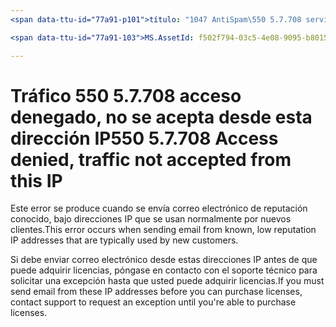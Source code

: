 ```yaml
---
<span data-ttu-id="77a91-p101">título: "1047 AntiSpam\550 5.7.708 servicio no disponible. Acceso denegado, el tráfico desde esta dirección IP, no aceptan"ms.author: chrisda autor: Administrador de chrisda: serdars ms.date: 28/9/2018 ms.audience: ITPro ms.topic: artículo ROBOTS: NOINDEX, NOFOLLOW localization_priority: prioridad</span><span class="sxs-lookup"><span data-stu-id="77a91-p101">title: "1047 AntiSpam\550 5.7.708 Service unavailable. Access denied, traffic not accepted from this IP" ms.author: chrisda author: chrisda manager: serdars ms.date: 9/28/2018 ms.audience: ITPro ms.topic: article ROBOTS: NOINDEX, NOFOLLOW localization_priority: Priority</span></span>

<span data-ttu-id="77a91-103">MS.AssetId: f502f794-03c5-4e08-9095-b801528f67c4</span><span class="sxs-lookup"><span data-stu-id="77a91-103">ms.assetid: f502f794-03c5-4e08-9095-b801528f67c4</span></span>

---
```




# <a name="550-57708-access-denied-traffic-not-accepted-from-this-ip"></a><span data-ttu-id="77a91-104">Tráfico 550 5.7.708 acceso denegado, no se acepta desde esta dirección IP</span><span class="sxs-lookup"><span data-stu-id="77a91-104">550 5.7.708 Access denied, traffic not accepted from this IP</span></span>

<span data-ttu-id="77a91-105">Este error se produce cuando se envía correo electrónico de reputación conocido, bajo direcciones IP que se usan normalmente por nuevos clientes.</span><span class="sxs-lookup"><span data-stu-id="77a91-105">This error occurs when sending email from known, low reputation IP addresses that are typically used by new customers.</span></span>
  
<span data-ttu-id="77a91-106">Si debe enviar correo electrónico desde estas direcciones IP antes de que puede adquirir licencias, póngase en contacto con el soporte técnico para solicitar una excepción hasta que usted puede adquirir licencias.</span><span class="sxs-lookup"><span data-stu-id="77a91-106">If you must send email from these IP addresses before you can purchase licenses, contact support to request an exception until you're able to purchase licenses.</span></span>
  

